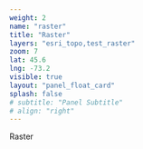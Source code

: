 ```yaml
---
weight: 2
name: "raster"
title: "Raster"
layers: "esri_topo,test_raster"
zoom: 7
lat: 45.6
lng: -73.2
visible: true
layout: "panel_float_card"
splash: false
# subtitle: "Panel Subtitle"
# align: "right"
---
```


Raster
